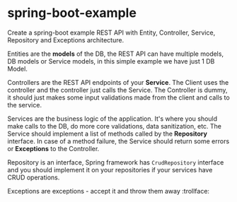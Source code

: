 # spring-boot-example
Create a spring-boot example REST API with Entity, Controller, Service, Repository and Exceptions architecture.

Entities are the **models** of the DB, the REST API can have multiple models, DB models or Service models, in this simple example we have just 1 DB Model.

Controllers are the REST API endpoints of your **Service**. The Client uses the controller and the controller just calls the Service.
The Controller is dummy, it should just makes some input validations made from the client and calls to the service.

Services are the business logic of the application. It's where you should make calls to the DB, do more core validations, data sanitization, etc.
The Service should implement a list of methods called by the **Repository** interface.
In case of a method failure, the Service should return some errors or **Exceptions** to the Controller.

Repository is an interface, Spring framework has `CrudRepository` interface and you should implement it on your repositories if your services have CRUD operations.

Exceptions are exceptions - accept it and throw them away :trollface:
